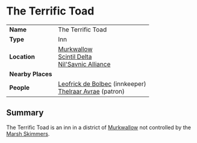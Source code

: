 # The Terrific Toad

|||
| --- | --- |
| **Name** | The Terrific Toad | place.4
| **Type** | Inn |
| **Location** | [Murkwallow](../../cities/murkwallow.md)<br>[Scintil Delta](../../rivers-lakes/scintil-delta.md)<br>[Nil'Savnic Alliance](../../../civilisations/nilsavnic-alliance/nilsavnic-alliance.md) |
| **Nearby Places** | |
| **People** | [Leofrick de Bolbec](../../../characters/leofrick-de-bolbec.md) (innkeeper)<br>[Thelraar Avrae](../../../characters/thelraar-avrae.md) (patron) |

## Summary

The Terrific Toad is an inn in a district of [Murkwallow](../../cities/murkwallow.md) not controlled by the [Marsh Skimmers](../../../organisations/marsh-skimmers.md).
